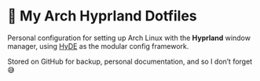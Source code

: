 # 🧠 My Arch Hyprland Dotfiles

Personal configuration for setting up Arch Linux with the **Hyprland** window manager, using [HyDE](https://github.com/HyDE-Project/HyDE) as the modular config framework.

Stored on GitHub for backup, personal documentation, and so I don’t forget 😅
